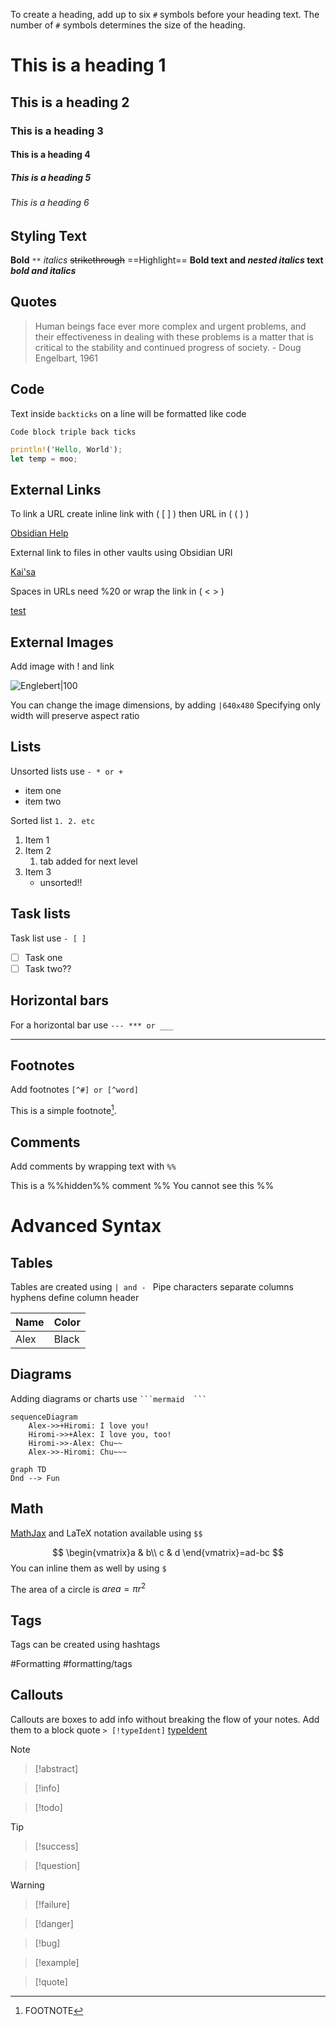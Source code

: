 To create a heading, add up to six `#` symbols before your heading text. The number of `#` symbols determines the size of the heading.

# This is a heading 1 
## This is a heading 2 
### This is a heading 3 
#### This is a heading 4 
##### This is a heading 5 
###### This is a heading 6

## Styling Text

**Bold** `**`
*italics*
~~strikethrough~~
==Highlight==
**Bold text and _nested italics_  text**
***bold and italics***

## Quotes

> Human beings face ever more complex and urgent problems, and their effectiveness in dealing with these problems is a matter that is critical to the stability and continued progress of society. 
\- Doug Engelbart, 1961

## Code

Text inside `backticks` on a line will be formatted like code

```
Code block triple back ticks
```

```rust
println!('Hello, World');
let temp = moo;
```

## External Links

To link a URL create inline link with ( [ ] ) then URL in ( ( ) )

[Obsidian Help](https://help.obsidian.md)

External link to files in other vaults using Obsidian URI

[Kai'sa](obsidian://open?vault=NyshakVault&file=Kai'sa.md)

Spaces in URLs need %20 or wrap the link in ( < > )

[test](<obsidian://open?vault=NyshakVault&file=My Note.md>)

## External Images

Add image with ! and link 

![Englebert|100](https://history-computer.com/ModernComputer/Basis/images/Engelbart.jpg)

You can change the image dimensions, by adding `|640x480`
Specifying only width will preserve aspect ratio

## Lists

Unsorted lists use `- * or +`
- item one
- item two

Sorted list `1. 2. etc`
1. Item 1
2. Item 2
	1. tab added for next level
3. Item 3
	* unsorted!!

## Task lists

Task list use `- [ ]`
- [ ] Task one
- [ ] Task two??

## Horizontal bars

For a horizontal bar use `--- *** or ___`

---

## Footnotes

Add footnotes `[^#] or [^word]`

This is a simple footnote[^1].
[^1]: FOOTNOTE

## Comments

Add comments by wrapping text with `%%`

This is a %%hidden%% comment
%% 
You cannot see this
%%

# Advanced Syntax

## Tables

Tables are created using `| and - `  Pipe characters separate columns hyphens define column header

| Name | Color |
| ---- | ----- |
| Alex | Black |

## Diagrams

Adding diagrams or charts use ` ```mermaid  ``` `

```mermaid
sequenceDiagram
	Alex->>+Hiromi: I love you!
	Hiromi->>+Alex: I love you, too!
	Hiromi->>-Alex: Chu~~
	Alex->>-Hiromi: Chu~~~
```
```mermaid
graph TD
Dnd --> Fun
```
## Math

[MathJax](http://docs.mathjax.org/en/latest/basic/mathjax.html) and LaTeX notation available using ` $$ `

$$
\begin{vmatrix}a & b\\
c & d
\end{vmatrix}=ad-bc
$$
You can inline them as well by using ` $ `

The area of a circle is $area=\pi r^2$

## Tags

Tags can be created using hashtags

#Formatting
#formatting/tags

## Callouts

Callouts are boxes to add info without breaking the flow of your notes. Add them to a block quote ` > [!typeIdent] `  [typeIdent](https://help.obsidian.md/Editing+and+formatting/Callouts#Supported%20types)

> [!note]

> [!abstract]

> [!info]

> [!todo]

> [!Tip]

> [!success]

> [!question]

> [!warning]

> [!failure]

> [!danger]

> [!bug]

> [!example]

> [!quote]







